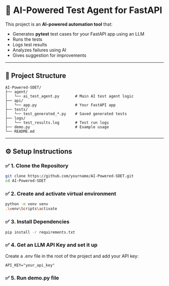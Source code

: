 # 🧪 AI-Powered Test Agent for FastAPI

This project is an **AI-powered automation tool** that:
- Generates **pytest** test cases for your FastAPI app using an LLM
- Runs the tests
- Logs test results
- Analyzes failures using AI
- Gives suggestion for improvements

---

## 📁 Project Structure

```
AI-Powered-SDET/
├── agent/
│   └── ai_test_agent.py       # Main AI test agent logic
├── api/
│   └── app.py                 # Your FastAPI app
├── tests/
│   └── test_generated_*.py    # Saved generated tests
├── logs/
│   └── test_results.log       # Test run logs
├── demo.py                    # Example usage
└── README.md
```

---

## ⚙️ Setup Instructions

### ✅ 1. Clone the Repository

```bash
git clone https://github.com/yourname/AI-Powered-SDET.git
cd AI-Powered-SDET
```

### ✅ 2. Create and activate virtual environment

```bash
python -m venv venv
.\venv\Scripts\activate
```

### ✅ 3. Install Dependencies

```bash
pip install -r requirements.txt
```

### ✅ 4. Get an LLM API Key and set it up
Create a .env file in the root of the project and add your API key:

```.env
API_KEY="your_api_key"
```

### ✅ 5. Run demo.py file